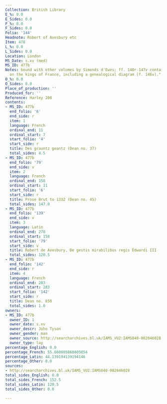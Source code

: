 ```yaml
---
Collection: British Library
E_%: 0.0
E_Sides: 0.0
F_%: 0.0
F_Sides: 0.0
Folia: '144'
Headnote: Robert of Avesbury etc
Item: 478
L_%: 0.0
L_Sides: 0.0
Location: London
MS_Date: s.xv (med)
MS_ID: 477b
Notes: bound with other volumes by Simonds d'Ewes; ff. 140r-147v contains "Added notes
  on the kings of France, including a genealogical diagram (f. 146v)."
O_%: 0.0
O_Sides: 0.0
Place_of_production: ''
Produced_for: ''
Reference: Harley 200
contents:
- MS_ID: 477b
  end_folio: '6'
  end_side: r
  item: 1
  language: French
  ordinal_end: 11
  ordinal_start: 7
  start_folio: '4'
  start_side: r
  title: Des grauntz geantz (Dean no. 37)
  total_sides: 4.5
- MS_ID: 477b
  end_folio: '79'
  end_side: v
  item: 2
  language: French
  ordinal_end: 158
  ordinal_start: 11
  start_folio: '6'
  start_side: r
  title: Prose Brut to 1332 (Dean no. 45)
  total_sides: 147.0
- MS_ID: 477b
  end_folio: '139'
  end_side: v
  item: 3
  language: Latin
  ordinal_end: 278
  ordinal_start: 158
  start_folio: '79'
  start_side: v
  title: Robert de Avesbury, De gestis mirabilibus regis Edwardi III
  total_sides: 120.5
- MS_ID: 477b
  end_folio: '142'
  end_side: r
  item: 4
  language: French
  ordinal_end: 283
  ordinal_start: 283
  start_folio: '142'
  start_side: r
  title: Dean no. 650
  total_sides: 1.0
owners:
- MS_ID: 477b
  owner_ID: 1
  owner_date: s.xv
  owner_descr: John Tyson
  owner_gender: man
  owner_source: http://searcharchives.bl.uk/IAMS_VU2:IAMS040-002046028
  owner_type: lay
percentage_English: 0.0
percentage_French: 55.860805860805854
percentage_Latin: 44.139194139194146
percentage_Other: 0.0
sources:
- http://searcharchives.bl.uk/IAMS_VU2:IAMS040-002046028
total_sides_English: 0.0
total_sides_French: 152.5
total_sides_Latin: 120.5
total_sides_Other: 0.0

---
```

